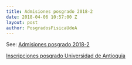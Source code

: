 ```yaml
---
title: Admisiones posgrado 2018-2
date: 2018-04-06 10:57:00 Z
layout: post
author: PosgradosFisicaUdeA
---
```


See: [Admisiones posgrado 2018-2](http://fisica.udea.edu.co/admision)

<!-- more -->
[Inscripciones posgrado Universidad de Antioquia](http://bit.ly/posgrado2018-2)
